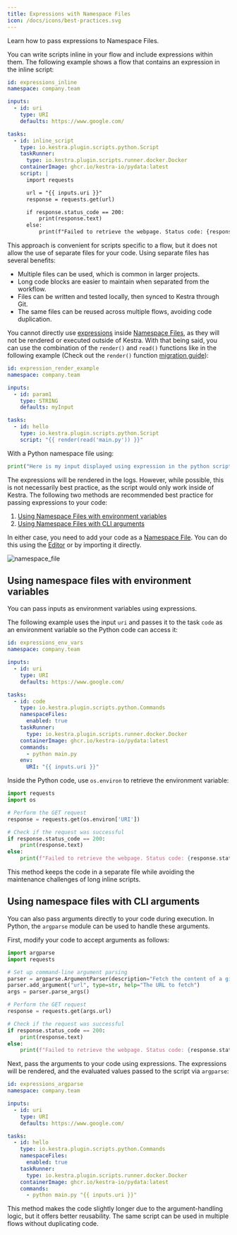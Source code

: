 ```yaml
---
title: Expressions with Namespace Files
icon: /docs/icons/best-practices.svg
---
```


Learn how to pass expressions to Namespace Files.

You can write scripts inline in your flow and include expressions within them. The following example shows a flow that contains an expression in the inline script:

```yaml
id: expressions_inline
namespace: company.team

inputs:
  - id: uri
    type: URI
    defaults: https://www.google.com/

tasks:
  - id: inline_script
    type: io.kestra.plugin.scripts.python.Script
    taskRunner:
      type: io.kestra.plugin.scripts.runner.docker.Docker
    containerImage: ghcr.io/kestra-io/pydata:latest
    script: |
      import requests

      url = "{{ inputs.uri }}"
      response = requests.get(url)

      if response.status_code == 200:
          print(response.text)
      else:
          print(f"Failed to retrieve the webpage. Status code: {response.status_code}")
```

This approach is convenient for scripts specific to a flow, but it does not allow the use of separate files for your code. Using separate files has several benefits:

- Multiple files can be used, which is common in larger projects.
- Long code blocks are easier to maintain when separated from the workflow.
- Files can be written and tested locally, then synced to Kestra through Git.
- The same files can be reused across multiple flows, avoiding code duplication.

You cannot directly use [expressions](../expressions/index.md) inside [Namespace Files](../05.concepts/02.namespace-files.md), as they will not be rendered or executed outside of Kestra. With that being said, you can use the combination of the `render()` and `read()` functions like in the following example (Check out the `render()` function [migration guide](../11.migration-guide/0.14.0/recursive-rendering.md)):

```yaml
id: expression_render_example
namespace: company.team

inputs:
  - id: param1
    type: STRING
    defaults: myInput

tasks:
  - id: hello
    type: io.kestra.plugin.scripts.python.Script
    script: "{{ render(read('main.py')) }}"
```

With a Python namespace file using:

```python
print("Here is my input displayed using expression in the python script: {{ inputs.param1 }}")
```

The expressions will be rendered in the logs. However, while possible, this is not necessarily best practice, as the script would only work inside of Kestra. The following two methods are recommended best practice for passing expressions to your code:

1. [Using Namespace Files with environment variables](#using-namespace-files-with-environment-variables)
2. [Using Namespace Files with CLI arguments](#using-namespace-files-with-cli-arguments)

In either case, you need to add your code as a [Namespace File](../05.concepts/02.namespace-files.md). You can do this using the [Editor](../08.ui/01.flows.md#editor) or by importing it directly.

![namespace_file](/docs/best-practices/namespace_file.png)

## Using namespace files with environment variables

You can pass inputs as environment variables using expressions.

The following example uses the input `uri` and passes it to the task `code` as an environment variable so the Python code can access it:

```yaml
id: expressions_env_vars
namespace: company.team

inputs:
  - id: uri
    type: URI
    defaults: https://www.google.com/

tasks:
  - id: code
    type: io.kestra.plugin.scripts.python.Commands
    namespaceFiles:
      enabled: true
    taskRunner:
      type: io.kestra.plugin.scripts.runner.docker.Docker
    containerImage: ghcr.io/kestra-io/pydata:latest
    commands:
      - python main.py
    env:
      URI: "{{ inputs.uri }}"
```

Inside the Python code, use `os.environ` to retrieve the environment variable:

```python
import requests
import os

# Perform the GET request
response = requests.get(os.environ['URI'])

# Check if the request was successful
if response.status_code == 200:
    print(response.text)
else:
    print(f"Failed to retrieve the webpage. Status code: {response.status_code}")
```

This method keeps the code in a separate file while avoiding the maintenance challenges of long inline scripts.

## Using namespace files with CLI arguments

You can also pass arguments directly to your code during execution. In Python, the `argparse` module can be used to handle these arguments.

First, modify your code to accept arguments as follows:

```python
import argparse
import requests

# Set up command-line argument parsing
parser = argparse.ArgumentParser(description="Fetch the content of a given URL")
parser.add_argument("url", type=str, help="The URL to fetch")
args = parser.parse_args()

# Perform the GET request
response = requests.get(args.url)

# Check if the request was successful
if response.status_code == 200:
    print(response.text)
else:
    print(f"Failed to retrieve the webpage. Status code: {response.status_code}")
```

Next, pass the arguments to your code using expressions. The expressions will be rendered, and the evaluated values passed to the script via `argparse`:

```yaml
id: expressions_argparse
namespace: company.team

inputs:
  - id: uri
    type: URI
    defaults: https://www.google.com/

tasks:
  - id: hello
    type: io.kestra.plugin.scripts.python.Commands
    namespaceFiles:
      enabled: true
    taskRunner:
      type: io.kestra.plugin.scripts.runner.docker.Docker
    containerImage: ghcr.io/kestra-io/pydata:latest
    commands:
      - python main.py "{{ inputs.uri }}"
```

This method makes the code slightly longer due to the argument-handling logic, but it offers better reusability. The same script can be used in multiple flows without duplicating code.
